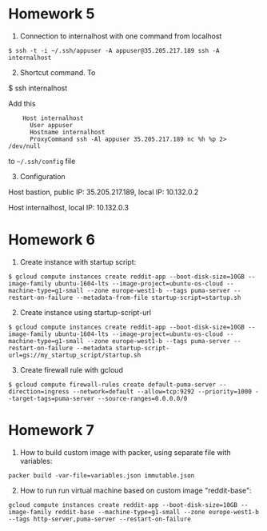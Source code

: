 # Homework 5

1. Connection to internalhost with one command from localhost

`$ ssh -t -i ~/.ssh/appuser -A appuser@35.205.217.189 ssh -A internalhost`

2. Shortcut command. To

$ ssh internalhost

Add this

```
    Host internalhost
      User appuser
      Hostname internalhost
      ProxyCommand ssh -Al appuser 35.205.217.189 nc %h %p 2> /dev/null
```
    
to `~/.ssh/config` file

3. Configuration

Host bastion, public IP: 35.205.217.189, local IP: 10.132.0.2

Host internalhost, local IP: 10.132.0.3

# Homework 6

1. Create instance with startup script:

`$ gcloud compute instances create reddit-app --boot-disk-size=10GB --image-family ubuntu-1604-lts --image-project=ubuntu-os-cloud --machine-type=g1-small --zone europe-west1-b --tags puma-server --restart-on-failure --metadata-from-file startup-script=startup.sh`

2. Create instance using startup-script-url

`$ gcloud compute instances create reddit-app --boot-disk-size=10GB --image-family ubuntu-1604-lts --image-project=ubuntu-os-cloud --machine-type=g1-small --zone europe-west1-b --tags puma-server --restart-on-failure --metadata startup-script-url=gs://my_startup_script/startup.sh`

3. Create firewall rule with gcloud

`$ gcloud compute firewall-rules create default-puma-server --direction=ingress --network=default --allow=tcp:9292 --priority=1000 --target-tags=puma-server --source-ranges=0.0.0.0/0`

# Homework 7

1. How to build custom image with packer, using separate file with variables:

`packer build -var-file=variables.json immutable.json`

2. How to run run virtual machine based on custom image "reddit-base":

`gcloud compute instances create reddit-app --boot-disk-size=10GB --image-family reddit-base --machine-type=g1-small --zone europe-west1-b --tags http-server,puma-server --restart-on-failure`

